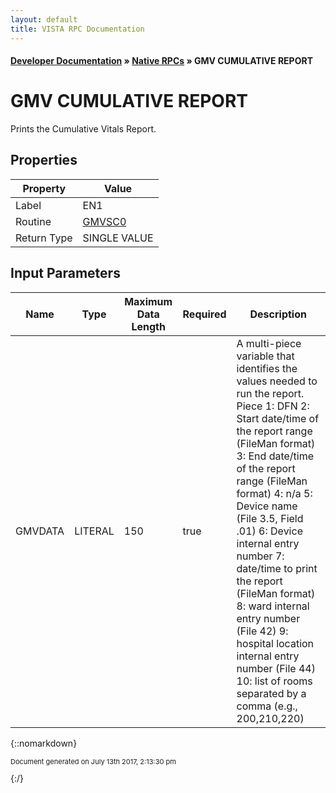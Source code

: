```yaml
---
layout: default
title: VISTA RPC Documentation
---
```


#### [Developer Documentation](../index) &#187; [Native RPCs](TableOfContents) &#187; GMV CUMULATIVE REPORT<br/>
# GMV CUMULATIVE REPORT

Prints the Cumulative Vitals Report.

## Properties

Property | Value
--- | ---
Label | EN1
Routine | [GMVSC0](http://code.osehra.org/dox/Routine_GMVSC0_source.html)
Return Type | SINGLE VALUE


## Input Parameters

Name | Type | Maximum Data Length | Required | Description
--- | --- | --- | --- | ---
GMVDATA | LITERAL | 150 | true | A multi-piece variable that identifies the values needed to run the report.  Piece  1: DFN        2: Start date/time of the report range (FileMan format)        3: End date/time of the report range (FileMan format)        4: n/a        5: Device name (File 3.5, Field .01)        6: Device internal entry number        7: date/time to print the report (FileMan format)        8: ward internal entry number (File 42)        9: hospital location internal entry number (File 44)       10: list of rooms separated by a comma (e.g., 200,210,220)



{::nomarkdown} <br/><p style="font-size: 11px">Document generated on July 13th 2017, 2:13:30 pm</p>{:/}